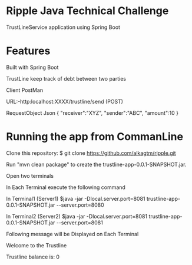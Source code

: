 # Ripple Java Technical Challenge
TrustLineService application using Spring Boot 

# Features
Built with Spring Boot

TrustLine keep track of debt between two parties

Client PostMan 

URL:-http:localhost:XXXX/trustline/send (POST)


RequestObject Json
 {
   "receiver":"XYZ",
    "sender":"ABC",
    "amount":10
 }

# Running the app from CommanLine
Clone this repository:
    $ git clone https://github.com/alkagtm/ripple.git
    
    
Run "mvn clean package" to create the trustline-app-0.0.1-SNAPSHOT.jar.


Open two terminals

In Each Terminal execute the following command

In Terminal1 (Server1)
     $java -jar -Dlocal.server.port=8081 trustline-app-0.0.1-SNAPSHOT.jar --server.port=8080
     
In Terminal2 (Server2)
     $java -jar -Dlocal.server.port=8081 trustline-app-0.0.1-SNAPSHOT.jar --server.port=8081

Following message will be Displayed on Each Terminal 

Welcome to the Trustline

Trustline balance is: 0






     







